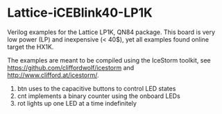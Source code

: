 # Lattice-iCEBlink40-LP1K
Verilog examples for the Lattice LP1K, QN84 package.
This board is very low power (LP) and inexpensive (< 40$), yet all examples found online target the HX1K.  

The examples are meant to be compiled using the IceStorm toolkit, see https://github.com/cliffordwolf/icestorm and http://www.clifford.at/icestorm/. 

1) btn uses to the capacitive buttons to control LED states
2) cnt implements a binary counter using the onboard LEDs
3) rot lights up one LED at a time indefinitely
